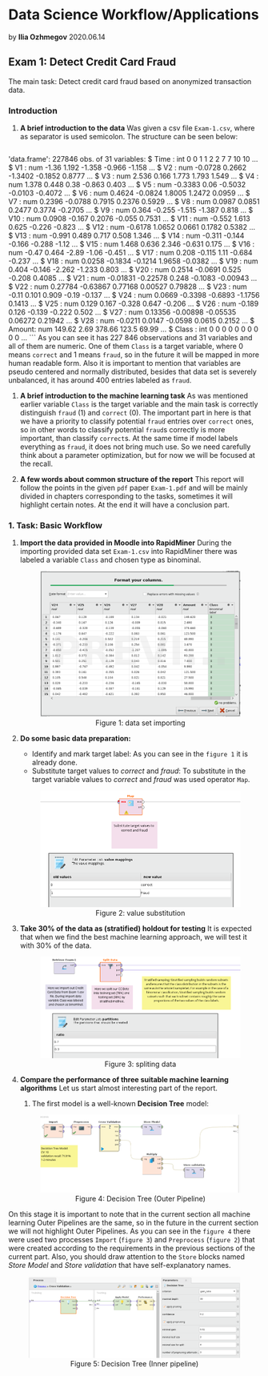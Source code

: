 # Data Science Workflow/Applications
by **Ilia Ozhmegov**
2020.06.14 
## Exam 1: Detect Credit Card Fraud
The main task:
Detect credit card fraud based on anonymized transaction data.

### Introduction
1. **A brief introduction to the data**
Was given a csv file `Exam-1.csv`, where as separator is used semicolon. The structure can be seen below:
    ```
'data.frame':	227846 obs. of  31 variables:
 $ Time  : int  0 0 1 1 2 2 7 7 10 10 ...
 $ V1    : num  -1.36 1.192 -1.358 -0.966 -1.158 ...
 $ V2    : num  -0.0728 0.2662 -1.3402 -0.1852 0.8777 ...
 $ V3    : num  2.536 0.166 1.773 1.793 1.549 ...
 $ V4    : num  1.378 0.448 0.38 -0.863 0.403 ...
 $ V5    : num  -0.3383 0.06 -0.5032 -0.0103 -0.4072 ...
 $ V6    : num  0.4624 -0.0824 1.8005 1.2472 0.0959 ...
 $ V7    : num  0.2396 -0.0788 0.7915 0.2376 0.5929 ...
 $ V8    : num  0.0987 0.0851 0.2477 0.3774 -0.2705 ...
 $ V9    : num  0.364 -0.255 -1.515 -1.387 0.818 ...
 $ V10   : num  0.0908 -0.167 0.2076 -0.055 0.7531 ...
 $ V11   : num  -0.552 1.613 0.625 -0.226 -0.823 ...
 $ V12   : num  -0.6178 1.0652 0.0661 0.1782 0.5382 ...
 $ V13   : num  -0.991 0.489 0.717 0.508 1.346 ...
 $ V14   : num  -0.311 -0.144 -0.166 -0.288 -1.12 ...
 $ V15   : num  1.468 0.636 2.346 -0.631 0.175 ...
 $ V16   : num  -0.47 0.464 -2.89 -1.06 -0.451 ...
 $ V17   : num  0.208 -0.115 1.11 -0.684 -0.237 ...
 $ V18   : num  0.0258 -0.1834 -0.1214 1.9658 -0.0382 ...
 $ V19   : num  0.404 -0.146 -2.262 -1.233 0.803 ...
 $ V20   : num  0.2514 -0.0691 0.525 -0.208 0.4085 ...
 $ V21   : num  -0.01831 -0.22578 0.248 -0.1083 -0.00943 ...
 $ V22   : num  0.27784 -0.63867 0.77168 0.00527 0.79828 ...
 $ V23   : num  -0.11 0.101 0.909 -0.19 -0.137 ...
 $ V24   : num  0.0669 -0.3398 -0.6893 -1.1756 0.1413 ...
 $ V25   : num  0.129 0.167 -0.328 0.647 -0.206 ...
 $ V26   : num  -0.189 0.126 -0.139 -0.222 0.502 ...
 $ V27   : num  0.13356 -0.00898 -0.05535 0.06272 0.21942 ...
 $ V28   : num  -0.0211 0.0147 -0.0598 0.0615 0.2152 ...
 $ Amount: num  149.62 2.69 378.66 123.5 69.99 ...
 $ Class : int  0 0 0 0 0 0 0 0 0 0 ...
    ```
As you can see it has 227 846 observations and 31 variables and all of them are numeric. One of them `Class` is a target variable, where 0 means `correct` and 1 means `fraud`, so in the future it will be mapped in more human readable form. Also it is important to mention that variables are pseudo centered and normally distributed, besides that data set is severely unbalanced, it has around 400 entries labeled as `fraud`. 

1. **A brief introduction to the machine learning task**
As was mentioned earlier variable `Class` is the target variable and the main task is correctly distinguish `fraud` (1) and `correct` (0). The important part in here is that we have a priority to classify potential `fraud` entries over `correct` ones, so in other words to classify potential `fraud`s correctly is more important, than classify `correct`s. At the same time if model labels everything as `fraud`, it does not bring much use. So we need carefully think about a parameter optimization, but for now we will be focused at the recall.

1. **A few words about common structure of the report**
This report will follow the points in the given `pdf` paper `Exam-1.pdf` and will be mainly divided in chapters corresponding to the tasks, sometimes it will highlight certain notes. At the end it will have a conclusion part.

### 1. Task: Basic Workflow
1. **Import the data provided in Moodle into RapidMiner**
During the importing provided data set `Exam-1.csv` into RapidMiner there was labeled a variable `Class` and chosen type as binominal.
    <figure class="image" align="center">
      <img src="pics/import.png" alt="Figure 1: data set importing">
      <figcaption>Figure 1: data set importing</figcaption>
    </figure>

1. **Do some basic data preparation:**
     * Identify and mark target label:
        As you can see in the `figure 1` it is already done.
     * Substitute target values to *correct* and *fraud*:
To substitute in the target variable values to *correct* and *fraud* was used operator `Map`.
    <figure class="image" align="center">
      <img src="pics/substituting.png" alt="Figure 2: value substitution">
      <figcaption>Figure 2: value substitution</figcaption>
    </figure>
1. **Take 30% of the data as (stratified) holdout for testing**
It is expected that when we find the best machine learning approach, we will test it with 30% of the data.
    <figure class="image" align="center" >
      <img src="pics/spliting.png" alt="Figure 3: spliting data">
      <figcaption>Figure 3: spliting data</figcaption>
    </figure>
1. **Compare the performance of three suitable machine learning algorithms**
Let us start almost interesting part of the report.
    1. The first model is a well-known **Decision Tree** model:
    <figure class="image" align="center" >
      <img src="pics/simple_decision_tree.png" alt="Figure 4: Decision Tree (Outer pipeline)">
      <figcaption>Figure 4: Decision Tree (Outer Pipeline)</figcaption>
    </figure>
On this stage it is important to note that in the current section all machine learning Outer Pipelines are the same, so in the future in the current section we will not highlight Outer Pipelines. As you can see in the `figure 4` there were used two processes `Import` (`figure 3`) and `Preprocess` (`figure 2`) that were created according to the requirements in the previous sections of the current part. Also, you should draw attention to the `Store` blocks named *Store Model* and *Store validation* that have self-explanatory names.
    <figure class="image" align="center" >
      <img src="pics/simple_decistion_tree_2.png" alt="Figure 5: Decision Tree (Inner pipeline)">
      <figcaption>Figure 5: Decision Tree (Inner pipeline)</figcaption>
    </figure>
